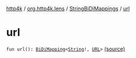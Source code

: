 [http4k](../../index.md) / [org.http4k.lens](../index.md) / [StringBiDiMappings](index.md) / [url](./url.md)

# url

`fun url(): `[`BiDiMapping`](../-bi-di-mapping/index.md)`<`[`String`](https://kotlinlang.org/api/latest/jvm/stdlib/kotlin/-string/index.html)`!, `[`URL`](https://docs.oracle.com/javase/9/docs/api/java/net/URL.html)`>` [(source)](https://github.com/http4k/http4k/blob/master/http4k-core/src/main/kotlin/org/http4k/lens/BiDiMapping.kt#L64)